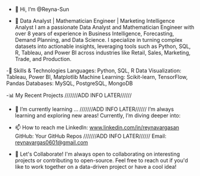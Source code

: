 - 👋 Hi, I’m @Reyna-Sun
  
- 🚀 Data Analyst | Mathematician Engineer | Marketing Intelligence Analyst
I am a passionate Data Analyst and Mathematician Engineer with over 8 years of experience in Business Intelligence, Forecasting, Demand Planning, and Data Science.
I specialize in turning complex datasets into actionable insights, leveraging tools such as Python, SQL, R, Tableau, and Power BI across industries like Retail, Sales, Marketing, Trade, and Production.

-🌟 Skills & Technologies
Languages: Python, SQL, R
Data Visualization: Tableau, Power BI, Matplotlib
Machine Learning: Scikit-learn, TensorFlow, Pandas
Databases: MySQL, PostgreSQL, MongoDB

-📊 My Recent Projects ///////ADD INFO LATER//////

- 🌱 I’m currently learning ... ///////ADD INFO LATER//////
I’m always learning and exploring new areas! Currently, I’m diving deeper into:
  
- 📫 How to reach me
LinkedIn: www.linkedin.com/in/reynavargasan
GitHub: Your GitHub Repos  ///////ADD INFO LATER//////
Email: reynavargas0601@gmail.com

- 🔗 Let's Collaborate!
I'm always open to collaborating on interesting projects or contributing to open-source. Feel free to reach out if you'd like to work together on a data-driven project or have a cool idea!
